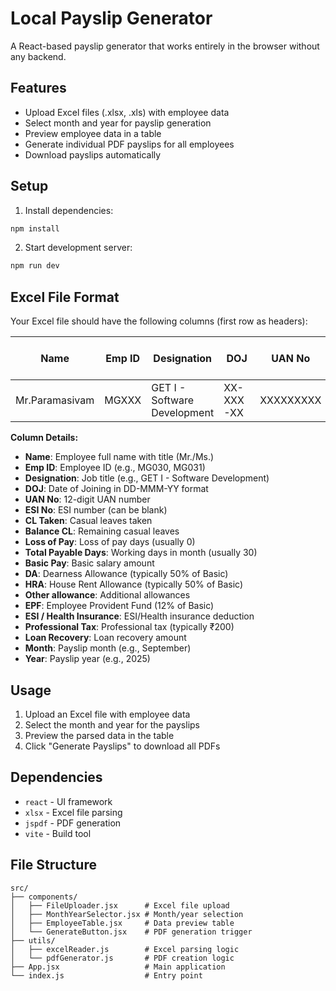 # Local Payslip Generator

A React-based payslip generator that works entirely in the browser without any backend.

## Features

- Upload Excel files (.xlsx, .xls) with employee data
- Select month and year for payslip generation
- Preview employee data in a table
- Generate individual PDF payslips for all employees
- Download payslips automatically

## Setup

1. Install dependencies:
```bash
npm install
```

2. Start development server:
```bash
npm run dev
```

## Excel File Format

Your Excel file should have the following columns (first row as headers):

| Name | Emp ID | Designation | DOJ | UAN No | ESI No | CL Taken | Balance CL | Loss of Pay | Total Payable Days | Basic Pay | DA | HRA | Other allowance | EPF | ESI / Health Insurance | Professional Tax | Loan Recovery | Month | Year |
|------|--------|-------------|-----|--------|--------|----------|------------|-------------|-------------------|-----------|----|----- |----------------|-----|----------------------|------------------|---------------|-------|------|
| Mr.Paramasivam | MGXXX | GET I - Software Development | XX-XXX-XX | XXXXXXXXX | | 0 | 2 | 0 | 30 | XXXXX | 5800 | 5800 | 0 | 1800 | 0 | 200 | 0 | XXXX | XXXX |

**Column Details:**
- **Name**: Employee full name with title (Mr./Ms.)
- **Emp ID**: Employee ID (e.g., MG030, MG031)
- **Designation**: Job title (e.g., GET I - Software Development)
- **DOJ**: Date of Joining in DD-MMM-YY format
- **UAN No**: 12-digit UAN number
- **ESI No**: ESI number (can be blank)
- **CL Taken**: Casual leaves taken
- **Balance CL**: Remaining casual leaves
- **Loss of Pay**: Loss of pay days (usually 0)
- **Total Payable Days**: Working days in month (usually 30)
- **Basic Pay**: Basic salary amount
- **DA**: Dearness Allowance (typically 50% of Basic)
- **HRA**: House Rent Allowance (typically 50% of Basic)
- **Other allowance**: Additional allowances
- **EPF**: Employee Provident Fund (12% of Basic)
- **ESI / Health Insurance**: ESI/Health insurance deduction
- **Professional Tax**: Professional tax (typically ₹200)
- **Loan Recovery**: Loan recovery amount
- **Month**: Payslip month (e.g., September)
- **Year**: Payslip year (e.g., 2025)

## Usage

1. Upload an Excel file with employee data
2. Select the month and year for the payslips
3. Preview the parsed data in the table
4. Click "Generate Payslips" to download all PDFs

## Dependencies

- `react` - UI framework
- `xlsx` - Excel file parsing
- `jspdf` - PDF generation
- `vite` - Build tool

## File Structure

```
src/
├── components/
│   ├── FileUploader.jsx      # Excel file upload
│   ├── MonthYearSelector.jsx # Month/year selection
│   ├── EmployeeTable.jsx     # Data preview table
│   └── GenerateButton.jsx    # PDF generation trigger
├── utils/
│   ├── excelReader.js        # Excel parsing logic
│   └── pdfGenerator.js       # PDF creation logic
├── App.jsx                   # Main application
└── index.js                  # Entry point
```